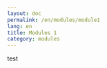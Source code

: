 ```yaml
---
layout: doc
permalink: /en/modules/module1 
lang: en
title: Modules 1
category: modules
---
```

test